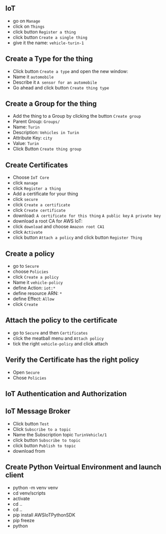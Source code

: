 ## IoT
- go on `Manage`
- click on `Things`
- click button `Register a thing`
- click button `Create a single thing`
- give it the name: `vehicle-turin-1`

## Create a Type for the thing
- Click button `Create a type` and open the new window:
- Name it `automobile`
- Describe it `A sensor for an automobile`
- Go ahead and click button `Create thing type`

## Create a Group for the thing
- Add the thing to a Group by clicking the button `Create group`
- Parent Group: `Groups/`
- Name: `Turin` 
- Description: `Vehicles in Turin` 
- Attribute Key: `city`
- Value: `Turin` 
- Click Button `Create thing group`



## Create Certificates
- Choose `IoT Core`
- click `manage`
- click `Register a thing`
- Add a certificate for your thing
- click `secure`
- click `Create a certificate`
- click `Create certificate`
- download:
`A certificate for this thing`
`A public key`
`A private key`
- download a root CA for AWS IoT:
- click `download` and choose `Amazon root CA1`
- click `Activate`
- click button `Attach a policy` and click button `Register Thing`


## Create a policy
- go to `Secure`
- choose `Policies`
- click `Create a policy`
- Name it `vehicle-policy`
- define Action: `iot:*`
- define resource ARN: `*`
- define Effect: `Allow`
- click `Create`

## Attach the policy to the certificate
- go to `Secure` and then `Certificates`
- click the meatball menu and `Attach policy`
- tick the right `vehicle-policy` and click attach 

## Verify the Certificate has the right policy
- Open `Secure`
- Chose `Policies`





## IoT Authentication and Authorization

## IoT Message Broker
- Click button `Test`
- Click `Subscribe to a topic`
- Name the Subscription topic `TurinVehicle/1`
- click button `Subscribe to topic`
- click button `Publish to topic`
- download from 

## Create Python Veirtual Environment and launch client
- python -m venv venv
- cd venv/scripts
- activate
- cd ..
- cd ..
- pip install AWSIoTPythonSDK
- pip freeze
- python 
